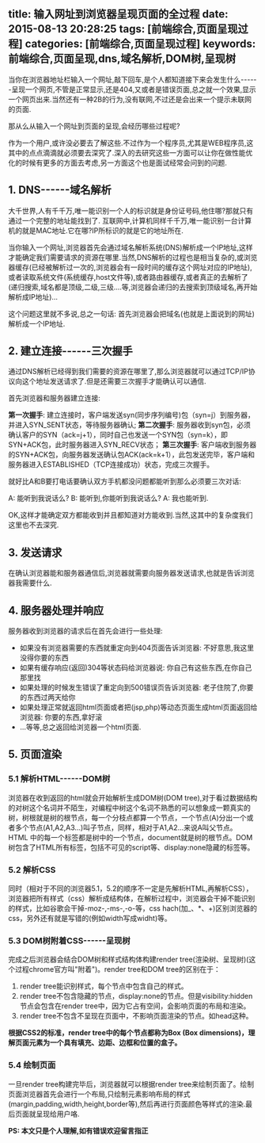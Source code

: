 title: 输入网址到浏览器呈现页面的全过程
date: 2015-08-13 20:28:25
tags: [前端综合,页面呈现过程]
categories: [前端综合,页面呈现过程]
keywords: 前端综合,页面呈现,dns,域名解析,DOM树,呈现树
---

当你在浏览器地址栏输入一个网址,敲下回车,是个人都知道接下来会发生什么------呈现一个网页,不管是正常显示,还是404,又或者是错误页面,总之就一个效果,显示一个网页出来.当然还有一种2B的行为,没有联网,不过还是会出来一个提示未联网的页面.

那从么从输入一个网址到页面的呈现,会经历哪些过程呢?

作为一个用户,或许没必要去了解这些.不过作为一个程序员,尤其是WEB程序员,这其中的点点滴滴就必须要去深究了.深入的去研究这些一方面可以让你在做性能优化的时候有更多的方面去考虑,另一方面这个也是面试经常会问到的问题.

<!--more-->

## 1. DNS------域名解析

大千世界,人有千千万,唯一能识别一个人的标识就是身份证号码,他住哪?那就只有通过一个完整的地址能找到了.
互联网中,计算机同样千千万,唯一能识别一台计算机的就是MAC地址.它在哪?IP所标识的就是它的地址所在.

当你输入一个网址,浏览器首先会通过域名解析系统(DNS)解析成一个IP地址,这样才能确定我们需要请求的资源在哪里.当然,DNS解析的过程也是相当复杂的,或浏览器缓存(已经被解析过一次的,浏览器会有一段时间的缓存这个网址对应的IP地址),或者读取系统文件(系统缓存,host文件等),或者路由器缓存,或者真正的去解析了(递归搜索,域名都是顶级,二级,三级....等,浏览器会递归的去搜索到顶级域名,再开始解析成IP地址)...

这个问题这里就不多说,总之一句话: 首先浏览器会把域名(也就是上面说到的网址)解析成一个IP地址.

## 2. 建立连接------三次握手

通过DNS解析已经得到我们需要的资源在哪里了,那么浏览器就可以通过TCP/IP协议向这个地址发送请求了.但是还需要三次握手才能确认可以通信.

首先浏览器和服务器建立连接:

**第一次握手**: 建立连接时，客户端发送syn(同步序列编号)包（syn=j）到服务器，并进入SYN_SENT状态，等待服务器确认;
**第二次握手**: 服务器收到syn包，必须确认客户的SYN（ack=j+1），同时自己也发送一个SYN包（syn=k），即SYN+ACK包，此时服务器进入SYN_RECV状态；
**第三次握手**: 客户端收到服务器的SYN+ACK包，向服务器发送确认包ACK(ack=k+1），此包发送完毕，客户端和服务器进入ESTABLISHED（TCP连接成功）状态，完成三次握手。

就好比A和B要打电话要确认双方手机都没问题都能听到那么必须要三次对话:

A: 能听到我说话么?
B: 能听到,你能听到我说话么?
A: 我也能听到.

OK,这样才能确定双方都能收到并且都知道对方能收到.当然,这其中的复杂度我们这里也不去深究.

## 3. 发送请求

在确认浏览器能和服务器通信后,浏览器就需要向服务器发送请求,也就是告诉浏览器我需要什么.

## 4. 服务器处理并响应

服务器收到浏览器的请求后在首先会进行一些处理:

- 如果没有浏览器需要的东西就重定向到404页面告诉浏览器: 不好意思,我这里没得你要的东西
- 如果有缓存响应(返回)304等状态码给浏览器说: 你自己有这些东西,在你自己那里找
- 如果处理的时候发生错误了重定向到500错误页告诉浏览器: 老子住院了,你要的东西过两天给你
- 如果处理正常就返回html页面或者把(jsp,php)等动态页面生成html页面返回给浏览器: 你要的东西,拿好滚
- ...等等,总之返回给浏览器一个html页面.

## 5. 页面渲染

### 5.1 解析HTML------DOM树

浏览器在收到返回的html就会开始解析生成DOM树(DOM tree),对于看过数据结构的对树这个名词并不陌生，对编程中树这个名词不熟悉的可以想象成一颗真实的树，树根就是树的根节点，每一个分枝点都算一个节点，一个节点(A)分出一个或者多个节点(A1,A2,A3…)叫子节点，同样，相对于A1,A2…来说A叫父节点。
HTML 中的每一个标签都是树中的一个节点，document就是树的根节点。DOM树包含了HTML所有标签，包括不可见的script等、display:none隐藏的标签等。

### 5.2 解析CSS

同时（相对于不同的浏览器5.1，5.2的顺序不一定是先解析HTML,再解析CSS），浏览器把所有样式（css）解析成结构体，在解析过程中，浏览器会干掉不能识别的样式，比如谷歌会干掉-moz-,-ms-,-o-等，css hach(加_、*、+)区别浏览器的css，另外还有就是写错的(例如width写成widht)等。

### 5.3 DOM树附着CSS------呈现树

完成之后浏览器会结合DOM树和样式结构体构建render tree(渲染树、呈现树)(这个过程chrome官方叫"附着")。render tree和DOM tree的区别在于：

1. render tree能识别样式，每个节点中包含自己的样式。
2. render tree不包含隐藏的节点，display:none的节点。但是visibility:hidden节点会包含在render tree中，因为它占有空间，会影响页面的布局和渲染。
3. render tree不包含不呈现在页面中，不影响页面渲染的节点。如head这种。

**根据CSS2的标准，render tree中的每个节点都称为Box (Box dimensions)，理解页面元素为一个具有填充、边距、边框和位置的盒子。**

### 5.4 绘制页面

一旦render tree构建完毕后，浏览器就可以根据render tree来绘制页面了。绘制页面浏览器首先会进行一个布局,只绘制元素影响布局的样式(margin,padding,width,height,border等),然后再进行页面颜色等样式的渲染.最后页面就呈现给用户咯.

**PS: 本文只是个人理解,如有错误欢迎留言指正**

